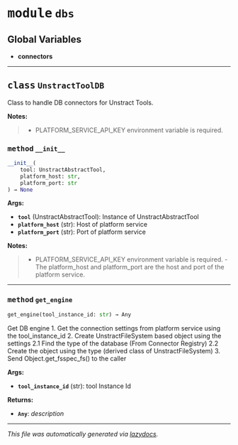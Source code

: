 <!-- markdownlint-disable -->



# <kbd>module</kbd> `dbs`




**Global Variables**
---------------
- **connectors**


---



## <kbd>class</kbd> `UnstractToolDB`
Class to handle DB connectors for Unstract Tools. 



**Notes:**

> - PLATFORM_SERVICE_API_KEY environment variable is required. 



### <kbd>method</kbd> `__init__`

```python
__init__(
    tool: UnstractAbstractTool,
    platform_host: str,
    platform_port: str
) → None
```



**Args:**
 
 - <b>`tool`</b> (UnstractAbstractTool):  Instance of UnstractAbstractTool 
 - <b>`platform_host`</b> (str):  Host of platform service 
 - <b>`platform_port`</b> (str):  Port of platform service 



**Notes:**

> - PLATFORM_SERVICE_API_KEY environment variable is required. - The platform_host and platform_port are the host and port of the platform service. 




---



### <kbd>method</kbd> `get_engine`

```python
get_engine(tool_instance_id: str) → Any
```

Get DB engine  1. Get the connection settings from platform service  using the tool_instance_id  2. Create UnstractFileSystem based object using the settings  2.1 Find the type of the database (From Connector Registry)  2.2 Create the object using the type  (derived class of UnstractFileSystem)  3. Send Object.get_fsspec_fs() to the caller 



**Args:**
 
 - <b>`tool_instance_id`</b> (str):  tool Instance Id 



**Returns:**
 
 - <b>`Any`</b>:  _description_ 




---

_This file was automatically generated via [lazydocs](https://github.com/ml-tooling/lazydocs)._
